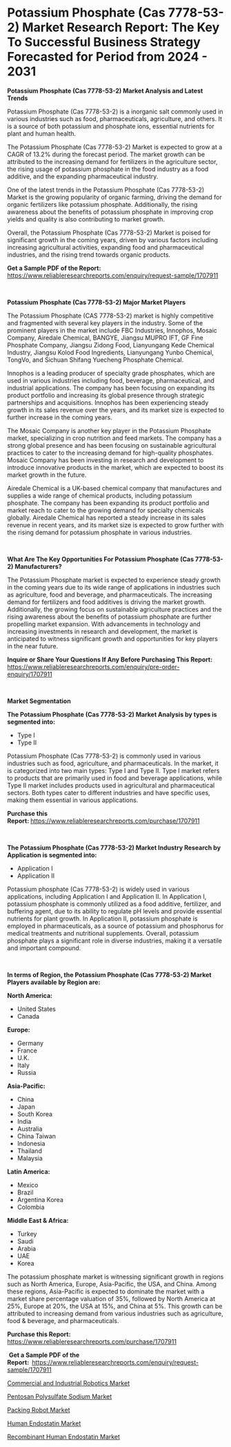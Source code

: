 <p><h1>Potassium Phosphate (Cas 7778-53-2) Market Research Report: The Key To Successful Business Strategy Forecasted for Period from 2024 - 2031</h1></p><p><strong>Potassium Phosphate (Cas 7778-53-2) Market Analysis and Latest Trends</strong></p>
<p><p>Potassium Phosphate (Cas 7778-53-2) is a inorganic salt commonly used in various industries such as food, pharmaceuticals, agriculture, and others. It is a source of both potassium and phosphate ions, essential nutrients for plant and human health.</p><p>The Potassium Phosphate (Cas 7778-53-2) Market is expected to grow at a CAGR of 13.2% during the forecast period. The market growth can be attributed to the increasing demand for fertilizers in the agriculture sector, the rising usage of potassium phosphate in the food industry as a food additive, and the expanding pharmaceutical industry.</p><p>One of the latest trends in the Potassium Phosphate (Cas 7778-53-2) Market is the growing popularity of organic farming, driving the demand for organic fertilizers like potassium phosphate. Additionally, the rising awareness about the benefits of potassium phosphate in improving crop yields and quality is also contributing to market growth.</p><p>Overall, the Potassium Phosphate (Cas 7778-53-2) Market is poised for significant growth in the coming years, driven by various factors including increasing agricultural activities, expanding food and pharmaceutical industries, and the rising trend towards organic products.</p></p>
<p><strong>Get a Sample PDF of the Report:&nbsp;</strong> <a href="https://www.reliableresearchreports.com/enquiry/request-sample/1707911">https://www.reliableresearchreports.com/enquiry/request-sample/1707911</a></p>
<p>&nbsp;</p>
<p><strong>Potassium Phosphate (Cas 7778-53-2) Major Market Players</strong></p>
<p><p>The Potassium Phosphate (CAS 7778-53-2) market is highly competitive and fragmented with several key players in the industry. Some of the prominent players in the market include FBC Industries, Innophos, Mosaic Company, Airedale Chemical, BANGYE, Jiangsu MUPRO IFT, GF Fine Phosphate Company, Jiangsu Zidong Food, Lianyungang Kede Chemical Industry, Jiangsu Kolod Food Ingredients, Lianyungang Yunbo Chemical, TongVo, and Sichuan Shifang Yuecheng Phosphate Chemical.</p><p>Innophos is a leading producer of specialty grade phosphates, which are used in various industries including food, beverage, pharmaceutical, and industrial applications. The company has been focusing on expanding its product portfolio and increasing its global presence through strategic partnerships and acquisitions. Innophos has been experiencing steady growth in its sales revenue over the years, and its market size is expected to further increase in the coming years.</p><p>The Mosaic Company is another key player in the Potassium Phosphate market, specializing in crop nutrition and feed markets. The company has a strong global presence and has been focusing on sustainable agricultural practices to cater to the increasing demand for high-quality phosphates. Mosaic Company has been investing in research and development to introduce innovative products in the market, which are expected to boost its market growth in the future.</p><p>Airedale Chemical is a UK-based chemical company that manufactures and supplies a wide range of chemical products, including potassium phosphate. The company has been expanding its product portfolio and market reach to cater to the growing demand for specialty chemicals globally. Airedale Chemical has reported a steady increase in its sales revenue in recent years, and its market size is expected to grow further with the rising demand for potassium phosphate in various industries.</p></p>
<p>&nbsp;</p>
<p><strong>What Are The Key Opportunities For Potassium Phosphate (Cas 7778-53-2) Manufacturers?</strong></p>
<p><p>The Potassium Phosphate market is expected to experience steady growth in the coming years due to its wide range of applications in industries such as agriculture, food and beverage, and pharmaceuticals. The increasing demand for fertilizers and food additives is driving the market growth. Additionally, the growing focus on sustainable agriculture practices and the rising awareness about the benefits of potassium phosphate are further propelling market expansion. With advancements in technology and increasing investments in research and development, the market is anticipated to witness significant growth and opportunities for key players in the near future.</p></p>
<p><strong>Inquire or Share Your Questions If Any Before Purchasing This Report:</strong> <a href="https://www.reliableresearchreports.com/enquiry/pre-order-enquiry/1707911">https://www.reliableresearchreports.com/enquiry/pre-order-enquiry/1707911</a></p>
<p>&nbsp;</p>
<p><strong>Market Segmentation</strong></p>
<p><strong>The Potassium Phosphate (Cas 7778-53-2) Market Analysis by types is segmented into:</strong></p>
<p><ul><li>Type I</li><li>Type II</li></ul></p>
<p><p>Potassium Phosphate (Cas 7778-53-2) is commonly used in various industries such as food, agriculture, and pharmaceuticals. In the market, it is categorized into two main types: Type I and Type II. Type I market refers to products that are primarily used in food and beverage applications, while Type II market includes products used in agricultural and pharmaceutical sectors. Both types cater to different industries and have specific uses, making them essential in various applications.</p></p>
<p><strong>Purchase this Report:&nbsp;</strong><a href="https://www.reliableresearchreports.com/purchase/1707911">https://www.reliableresearchreports.com/purchase/1707911</a></p>
<p>&nbsp;</p>
<p><strong>The Potassium Phosphate (Cas 7778-53-2) Market Industry Research by Application is segmented into:</strong></p>
<p><ul><li>Application I</li><li>Application II</li></ul></p>
<p><p>Potassium phosphate (Cas 7778-53-2) is widely used in various applications, including Application I and Application II. In Application I, potassium phosphate is commonly utilized as a food additive, fertilizer, and buffering agent, due to its ability to regulate pH levels and provide essential nutrients for plant growth. In Application II, potassium phosphate is employed in pharmaceuticals, as a source of potassium and phosphorus for medical treatments and nutritional supplements. Overall, potassium phosphate plays a significant role in diverse industries, making it a versatile and important compound.</p></p>
<p>&nbsp;</p>
<p><strong>In terms of Region, the Potassium Phosphate (Cas 7778-53-2) Market Players available by Region are:</strong></p>
<p>
    <p> <strong> North America: </strong>
        <ul>
            <li>United States</li>
            <li>Canada</li>
        </ul>
        </p> 
    <p> <strong> Europe: </strong>
        <ul>
            <li>Germany</li>
            <li>France</li>
            <li>U.K.</li>
            <li>Italy</li>
            <li>Russia</li>
        </ul>
        </p> 
    <p> <strong> Asia-Pacific: </strong>
        <ul>
            <li>China</li>
            <li>Japan</li>
            <li>South Korea</li>
            <li>India</li>
            <li>Australia</li>
            <li>China Taiwan</li>
            <li>Indonesia</li>
            <li>Thailand</li>
            <li>Malaysia</li>
        </ul>
        </p> 
    <p> <strong> Latin America: </strong>
        <ul>
            <li>Mexico</li>
            <li>Brazil</li>
            <li>Argentina Korea</li>
            <li>Colombia</li>
        </ul>
        </p> 
    <p> <strong> Middle East & Africa: </strong>
        <ul>
            <li>Turkey</li>
            <li>Saudi</li>
            <li>Arabia</li>
            <li>UAE</li>
            <li>Korea</li>
        </ul>
    </p>
    </p>
<p><p>The potassium phosphate market is witnessing significant growth in regions such as North America, Europe, Asia-Pacific, the USA, and China. Among these regions, Asia-Pacific is expected to dominate the market with a market share percentage valuation of 35%, followed by North America at 25%, Europe at 20%, the USA at 15%, and China at 5%. This growth can be attributed to increasing demand from various industries such as agriculture, food & beverage, and pharmaceuticals.</p></p>
<p><strong>Purchase this Report: </strong><a href="https://www.reliableresearchreports.com/purchase/1707911">https://www.reliableresearchreports.com/purchase/1707911</a></p>
<p>&nbsp;<strong>Get a Sample PDF of the Report:&nbsp;&nbsp;</strong><a href="https://www.reliableresearchreports.com/enquiry/request-sample/1707911">https://www.reliableresearchreports.com/enquiry/request-sample/1707911</a></p>
<p><strong></strong></p>
<p><p><a href="https://github.com/sonuprakash1/Market-Research-Report-List-1/blob/main/commercial-and-industrial-robotics-market.md">Commercial and Industrial Robotics Market</a></p><p><a href="https://medium.com/@ameliahaleyi77567/pentosan-polysulfate-sodium-market-share-evolution-and-market-growth-trends-2024-2031-2aa0d9ed1aa3">Pentosan Polysulfate Sodium Market</a></p><p><a href="https://github.com/Whitneyboyettebo9kiw7yr13/Market-Research-Report-List-1/blob/main/packing-robot-market.md">Packing Robot Market</a></p><p><a href="https://medium.com/@shanieprice69879/human-endostatin-market-research-report-its-history-and-forecast-2024-to-2031-f7b95487d755">Human Endostatin Market</a></p><p><a href="https://medium.com/@shanieprice69879/recombinant-human-endostatin-market-comprehensive-assessment-by-type-application-and-geography-b507f85077f3">Recombinant Human Endostatin Market</a></p></p>